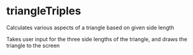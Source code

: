 # triangleTriples
Calculates various aspects of a triangle based on given side length

Takes user input for the three side lengths of the triangle, and draws the triangle to the screen
